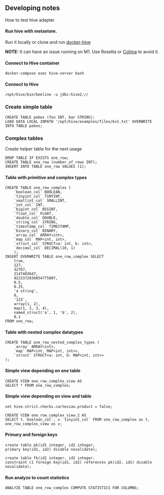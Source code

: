 ## Developing notes

How to test hive adapter

#### Run hive with metastore.

Run it locally or clone and run [docker-hive](https://github.com/big-data-europe/docker-hive)

**NOTE:** It can have an issue running on M1. Use Rosetta or [Colima](https://github.com/abiosoft/colima) to avoid it.

#### Connect to Hive container

```commandline
docker-compose exec hive-server bash
```

#### Connect to Hive

```commandline
/opt/hive/bin/beeline -u jdbc:hive2://
```

### Create simple table

```commandline
CREATE TABLE pokes (foo INT, bar STRING);
LOAD DATA LOCAL INPATH '/opt/hive/examples/files/kv1.txt' OVERWRITE INTO TABLE pokes;
```

### Complex tables

Create helper table for the next usage

```text
DROP TABLE IF EXISTS one_row;
CREATE TABLE one_row (number_of_rows INT);
INSERT INTO TABLE one_row VALUES (1);
```

#### Table with primitive and complex types

```text
CREATE TABLE one_row_complex (
    `boolean_col` BOOLEAN,
    `tinyint_col` TINYINT,
    `smallint_col` SMALLINT,
    `int_col` INT,
    `bigint_col` BIGINT,
    `float_col` FLOAT,
    `double_col` DOUBLE,
    `string_col` STRING,
    `timestamp_col` TIMESTAMP,
    `binary_col` BINARY,
    `array_col` ARRAY<int>,
    `map_col` MAP<int, int>,
    `struct_col` STRUCT<a: int, b: int>,
    `decimal_col` DECIMAL(10, 1)
    );
INSERT OVERWRITE TABLE one_row_complex SELECT
    true,
    127,
    32767,
    2147483647,
    9223372036854775807,
    0.5,
    0.25,
    'a string',
    0,
    '123',
    array(1, 2),
    map(1, 2, 3, 4),
    named_struct('a', 1, 'b', 2),
    0.1
FROM one_row;
```

#### Table with nested complex datatypes

```text
CREATE TABLE one_row_nested_complex_types (
    `array` ARRAY<int>,
    `map` MAP<int, MAP<int, int>>,
    `struct` STRUCT<a: int, b: MAP<int, int>>
);
```

#### Simple view depending on one table

```text
CREATE VIEW one_row_complex_view AS
SELECT * FROM one_row_complex;
```

#### Simple view depending on view and table

```text
set hive.strict.checks.cartesian.product = false;
```

```text
CREATE VIEW one_row_complex_view_2 AS
SELECT t.`boolean_col`, v.`tinyint_col` FROM one_row_complex as t, one_row_complex_view as v;
```

#### Primary and foreign keys

```text
create table pk(id1 integer, id2 integer,
primary key(id1, id2) disable novalidate);

create table fk(id1 integer, id2 integer,
constraint c1 foreign key(id1, id2) references pk(id2, id1) disable novalidate);
```

#### Run analyze to count statistics

```text
ANALYZE TABLE one_row_complex COMPUTE STATISTICS FOR COLUMNS;
```